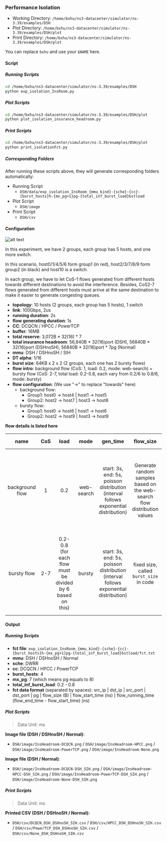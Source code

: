 ### Performance Isolation

- Working Directory: `/home/bxhu/ns3-datacenter/simulator/ns-3.39/examples/DSH`
- Plot Directory: `/home/bxhu/ns3-datacenter/simulator/ns-3.39/examples/DSH/plot`
- Print Directory: `/home/bxhu/ns3-datacenter/simulator/ns-3.39/examples/DSH/plot`

You can replace `bxhu` and use your `$NAME` here.

#### Script

##### Running Scripts

```bash
cd /home/bxhu/ns3-datacenter/simulator/ns-3.39/examples/DSH
python exp_isolation_InsRoom.py
```

##### Plot Scripts

```bash
cd /home/bxhu/ns3-datacenter/simulator/ns-3.39/examples/DSH/plot
python plot_isolation_insurance_headroom.py
```

##### Print Scripts

```bash
cd /home/bxhu/ns3-datacenter/simulator/ns-3.39/examples/DSH/plot
python print_isolationFct.py
```

##### Corresponding Folders

After running these scripts above, they will generate corresponding folders automatically:

- Running Script
	- `DSH/data/exp_isolation_InsRoom_{mmu_kind}-{sche}-{cc}-{burst_hosts}h-{mx_pg+1}pg-{total_inf_burst_load}bstload`
- Plot Script
	- `DSH/image`
- Print Script
	- `DSH/csv`

#### Configuration

![alt text](./readme-image/topo.jpg)

In this experiment, we have 2 groups, each group has 5 hosts, and one more switch.

In this scenario, host0/1/4/5/6 form group1 (in red), host2/3/7/8/9 form group2 (in black) and host10 is a switch.

In each group, we have to let CoS-1 flows generated from different hosts towards different destinations to avoid the interference. Besides, CoS2-7 flows generated from different hosts must arrive at the same destination to make it easier to generate congesting queues.

- **topology**: 10 hosts (2 groups, each group has 5 hosts), 1 switch
- **link**: 100Gbps, 2us
- **running duration**: 2s
- **flow generating duration**: 1s
- **CC**: DCQCN / HPCC / PowerTCP
- **buffer**: 16MB
- **total reserve**: 3,072B \* 32(16) \* 7
- **total insurance headroom**: 56,840B \* 32(16)port (DSH), 56840B \* 32(16)port (DSHnoSH), 56840B \* 32(16)port \* 7pg (Normal)
- **mmu**: DSH / DSHnoSH / SIH
- **DT alpha**: 1/16
- **burst size**: 64KB x 2 x 2 (2 groups, each one has 2 bursty flows)
- **flow intro**: background flow (CoS: 1, load: 0.2, mode: web-search) + bursty flow (CoS: 2-7, total load: 0.2-0.8, each vary from 0.2/6 to 0.8/6, mode: bursty)
- **flow configuration**: (We use "->" to replace "towards" here)
	- background flow: 
		- Group1: host0 -> host4 | host1 -> host5
		- Group2: host2 -> host7 | host3 -> host8
	- bursty flow: 
		- Group1: host0 -> host6 | host1 -> host6
		- Group2: host2 -> host9 | host3 -> host9

**flow details is listed here**

|name|CoS|load|mode|gen_time|flow_size|src & dst|
|:---:|:---:|:---:|:---:|:---:|:---:|:---:|
|background flow|1|0.2|web-search|start: 3s, end: 5s, poisson distribution (interval follows exponential distribution)|Generate random samples based on the web-search flow distribution values|Group0: host0 -> host4, host1 -> host5; Group1: host2 -> host7, host3 -> host8|
|bursty flow|2-7|0.2-0.8 (for each flow must be divided by 6 based on this)|bursty|start: 3s, end: 5s, poisson distribution (interval follows exponential distribution)|fixed size, called `burst_size` in code|Group0: host0 -> host6, host1 -> host6; Group1: host2 -> host9, host3 -> host9|

#### Output

##### Running Scripts

- **fct file**: `exp_isolation_InsRoom_{mmu_kind}-{sche}-{cc}-{burst_hosts}h-{mx_pg+1}pg-{total_inf_burst_load}bstload/fct.txt`
- **mmu**: DSH / DSHnoSH / Normal
- **sche**: DWRR
- **cc**: DCQCN / HPCC / PowerTCP
- **burst_hosts**: 4
- **mx_pg**: 7 (which means pg equals to 8)
- **total_inf_burst_load**: 0.2 - 0.8
- **fct data format** (separated by spaces): src_ip | dst_ip | src_port | dst_port | pg | flow_size (B) | flow_start_time (ns) | flow_running_time (flow_end_time - flow_start_time) (ns)

##### Plot Scripts

> Data Unit: ms

**Image file (DSH / DSHnoSH / Normal)**: 

- `DSH/image/InsHeadroom-DCQCN.png` / `DSH/image/InsHeadroom-HPCC.png` / `DSH/image/InsHeadroom-PowerTCP.png` / `DSH/image/InsHeadroom-None.png`

**Image file (DSH / Normal)**: 

- `DSH/image/InsHeadroom-DCQCN-DSH_SIH.png` / `DSH/image/InsHeadroom-HPCC-DSH_SIH.png` / `DSH/image/InsHeadroom-PowerTCP-DSH_SIH.png` / `DSH/image/InsHeadroom-None-DSH_SIH.png`

##### Print Scripts

> Data Unit: ms

__Printed CSV (DSH / DSHnoSH / Normal):__

- `DSH/csv/DCQCN_DSH_DSHnoSH_SIH.csv` / `DSH/csv/HPCC_DSH_DSHnoSH_SIH.csv` / `DSH/csv/PowerTCP_DSH_DSHnoSH_SIH.csv` / `DSH/csv/None_DSH_DSHnoSH_SIH.csv`

